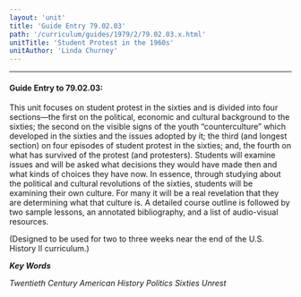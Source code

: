 ```yaml
---
layout: 'unit'
title: 'Guide Entry 79.02.03'
path: '/curriculum/guides/1979/2/79.02.03.x.html'
unitTitle: 'Student Protest in the 1960s'
unitAuthor: 'Linda Churney'
---
```


<body>
<hr/>
 <h4>
  Guide Entry to 79.02.03:
 </h4>
 This unit focuses on student protest in the sixties and is divided into four sections—the first on the political, economic and cultural background to the sixties; the second on the visible signs of the youth “counterculture” which developed in the sixties and the issues adopted by it; the third (and longest section) on four episodes of student protest in the sixties; and, the fourth on what has survived of the protest (and protesters).  Students will examine issues and will be asked what decisions they would have made then and what kinds of choices they have now.  In essence, through studying about the political and cultural revolutions of the sixties, students will be examining their own culture.  For many it will be a real revelation that they are determining what that culture is.  A detailed course outline is followed by two sample lessons, an annotated bibliography, and a list of audio-visual resources.
 <p>
  (Designed to be used for two to three weeks near the end of the U.S. History II curriculum.)
 </p>
<p>
  <b>
   <i>
    Key Words
   </i>
  </b>
  <br/>
 </p>
 <p>
  <i>
   Twentieth Century American History Politics Sixties Unrest
  </i>
 </p>

</body>
